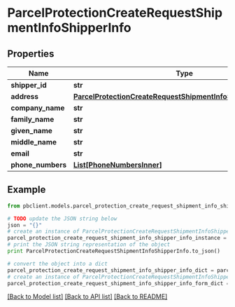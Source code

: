 # ParcelProtectionCreateRequestShipmentInfoShipperInfo


## Properties
Name | Type | Description | Notes
------------ | ------------- | ------------- | -------------
**shipper_id** | **str** |  | [optional] 
**address** | [**ParcelProtectionCreateRequestShipmentInfoShipperInfoAddress**](ParcelProtectionCreateRequestShipmentInfoShipperInfoAddress.md) |  | [optional] 
**company_name** | **str** |  | [optional] 
**family_name** | **str** |  | [optional] 
**given_name** | **str** |  | [optional] 
**middle_name** | **str** |  | [optional] 
**email** | **str** |  | [optional] 
**phone_numbers** | [**List[PhoneNumbersInner]**](PhoneNumbersInner.md) |  | [optional] 

## Example

```python
from pbclient.models.parcel_protection_create_request_shipment_info_shipper_info import ParcelProtectionCreateRequestShipmentInfoShipperInfo

# TODO update the JSON string below
json = "{}"
# create an instance of ParcelProtectionCreateRequestShipmentInfoShipperInfo from a JSON string
parcel_protection_create_request_shipment_info_shipper_info_instance = ParcelProtectionCreateRequestShipmentInfoShipperInfo.from_json(json)
# print the JSON string representation of the object
print ParcelProtectionCreateRequestShipmentInfoShipperInfo.to_json()

# convert the object into a dict
parcel_protection_create_request_shipment_info_shipper_info_dict = parcel_protection_create_request_shipment_info_shipper_info_instance.to_dict()
# create an instance of ParcelProtectionCreateRequestShipmentInfoShipperInfo from a dict
parcel_protection_create_request_shipment_info_shipper_info_form_dict = parcel_protection_create_request_shipment_info_shipper_info.from_dict(parcel_protection_create_request_shipment_info_shipper_info_dict)
```
[[Back to Model list]](../README.md#documentation-for-models) [[Back to API list]](../README.md#documentation-for-api-endpoints) [[Back to README]](../README.md)


